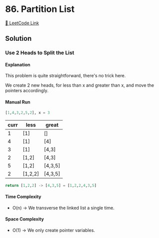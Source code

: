 # 86. Partition List

[🔗 LeetCode Link](https://leetcode.com/problems/partition-list/description/)

## Solution

### Use 2 Heads to Split the List

#### Explanation

This problem is quite straightforward, there's no trick here.

We create 2 new heads, for less than x and greater than x,
and move the pointers accordingly.

#### Manual Run

```python
[1,4,3,2,5,2], x = 3
```

curr | less | great
-- | -- | --
1 | [1] | []
4 | [1] | [4]
3 | [1] | [4,3]
2 | [1,2] | [4,3]
5 | [1,2] | [4,3,5]
2 | [1,2,2] | [4,3,5]

```python
return [1,2,2] -> [4,3,5] = [1,2,2,4,3,5]
```

#### Time Complexity

- O(n) -> We transverse the linked list a single time.

#### Space Complexity

- O(1) -> We only create pointer variables.
